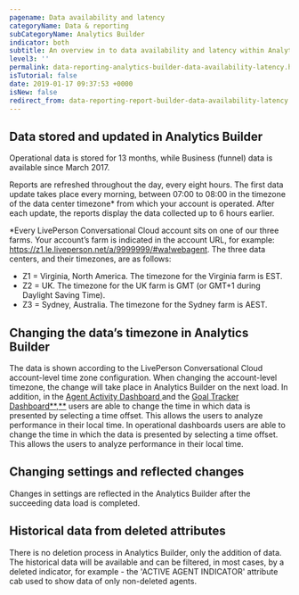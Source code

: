 ```yaml
---
pagename: Data availability and latency
categoryName: Data & reporting
subCategoryName: Analytics Builder
indicator: both
subtitle: An overview in to data availability and latency within Analytics Builder
level3: ''
permalink: data-reporting-analytics-builder-data-availability-latency.html
isTutorial: false
date: 2019-01-17 09:37:53 +0000
isNew: false
redirect_from: data-reporting-report-builder-data-availability-latency.html
---
```

## Data stored and updated in Analytics Builder

Operational data is stored for 13 months, while Business (funnel) data is available since March 2017.

Reports are refreshed throughout the day, every eight hours. The first data update takes place every morning, between 07:00 to 08:00 in the timezone of the data center timezone* from which your account is operated. After each update, the reports display the data collected up to 6 hours earlier.

\*Every LivePerson Conversational Cloud account sits on one of our three farms. Your account’s farm is indicated in the account URL, for example: https://z1.le.liveperson.net/a/9999999/#wa!webagent. The three data centers, and their timezones, are as follows:

* Z1 = Virginia, North America. The timezone for the Virginia farm is EST.
* Z2 = UK. The timezone for the UK farm is GMT (or GMT+1 during Daylight Saving Time).
* Z3 = Sydney, Australia. The timezone for the Sydney farm is AEST.

## Changing the data’s timezone in Analytics Builder

The data is shown according to the LivePerson Conversational Cloud account-level time zone configuration. When changing the account-level timezone, the change will take place in Analytics Builder on the next load. In addition, in the [Agent Activity Dashboard ](data-reporting-live-chat-chat-dashboards-agent-activity-dashboard.html)and the [Goal Tracker Dashboard**,**](data-reporting-live-chat-chat-dashboards-goal-tracker-report.html) users are able to change the time in which data is presented by selecting a time offset. This allows the users to analyze performance in their local time. In operational dashboards users are able to change the time in which the data is presented by selecting a time offset. This allows the users to analyze performance in their local time.

## Changing settings and reflected changes

Changes in settings are reflected in the Analytics Builder after the succeeding data load is completed.

## Historical data from deleted attributes

There is no deletion process in Analytics Builder, only the addition of data. The historical data will be available and can be filtered, in most cases, by a deleted indicator, for example - the 'ACTIVE AGENT INDICATOR' attribute cab used to show data of only non-deleted agents.
